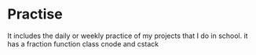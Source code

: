 # Practise
  It includes the daily or weekly practice of my projects that I do in school.
  it has a fraction function
  class cnode and cstack
  
  
